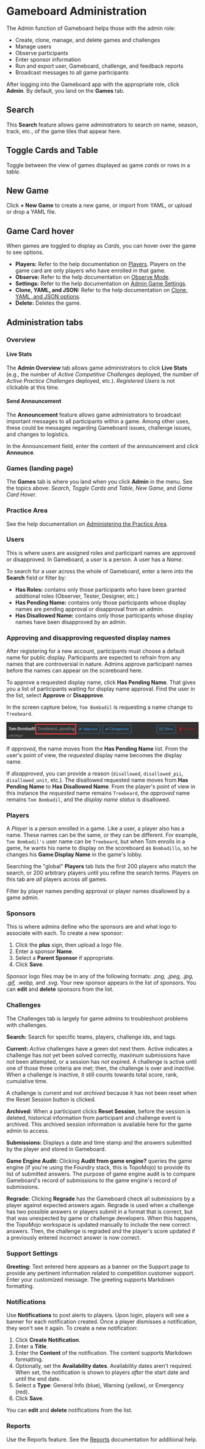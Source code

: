 # Gameboard Administration

The Admin function of Gameboard helps those with the admin role:

- Create, clone, manage, and delete games and challenges
- Manage users
- Observe participants
- Enter sponsor information
- Run and export user, Gameboard, challenge, and feedback reports
- Broadcast messages to all game participants

After logging into the Gameboard app with the appropriate role, click **Admin**. By default, you land on the **Games** tab.

## Search

This **Search** feature allows game administrators to search on name, season, track, etc., of the game tiles that appear here.

## Toggle Cards and Table

Toggle between the view of games displayed as game *cards* or rows in a *table*.

## New Game

Click **+ New Game** to create a new game, or import from YAML, or upload or drop a YAML file.

## Game Card hover

When games are toggled to display as *Cards*,  you can hover over the game to see options.

- **Players:** Refer to the help documentation on [Players](admin-players.md). Players on the game card are only players who have enrolled in that game.
- **Observe:** Refer to the help documentation on [Observe Mode](admin-observe.md).
- **Settings:** Refer to the help documentation on [Admin Game Settings](admin-settings.md).
- **Clone, YAML, and JSON:** Refer to the help documentation on [Clone, YAML, and JSON options](admin-clone-yaml-json.md).
- **Delete:** Deletes the game.

## Administration tabs

### Overview

#### Live Stats

The **Admin Overview** tab allows game administrators to click **Live Stats** (e.g., the number of *Active Competitive Challenges* deployed, the number of *Active Practice Challenges* deployed, etc.). *Registered Users* is not clickable at this time.

#### Send Announcement

The **Announcement** feature allows game administrators to broadcast important messages to all participants within a game. Among other uses, these could be messages regarding Gameboard issues, challenge issues, and changes to logistics.

In the Announcement field, enter the content of the announcement and click **Announce**.

### Games (landing page)

The **Games** tab is where you land when you click **Admin** in the menu. See the topics above: *Search*, *Toggle Cards and Table*, *New Game*, and *Game Card Hover*.

### Practice Area

See the help documentation on [Administering the Practice Area](admin-practice-area.md).

### Users

This is where users are assigned roles and participant names are approved or disapproved. In Gameboard, a *user* is a person. A user has a *Name*.

To search for a user across the whole of Gameboard, enter a term into the **Search** field or filter by:

- **Has Roles:** contains only those participants who have been granted additional roles (Observer, Tester, Designer, etc.)
- **Has Pending Name:** contains only those participants whose display names are pending approval or disapproval from an admin.
- **Has Disallowed Name:** contains only those participants whose display names have been disapproved by an admin.

### Approving and disapproving requested display names

After registering for a new account, participants must choose a default name for public display. Participants are expected to refrain from any names that are controversial in nature. Admins approve participant names before the names can appear on the scoreboard here.

To approve a requested display name, click **Has Pending Name**. That gives you a list of participants waiting for display name approval. Find the user in the list, select **Approve** or **Disapprove**.

In the screen capture below, `Tom Bombadil` is requesting a name change to `Treebeard`.

![admin-pending](img/admin-pending.png)

If *approved*, the name moves from the **Has Pending Name** list. From the user's point of view, the *requested* display name becomes the display name.

If *disapproved*, you can provide a reason (`disallowed`, `disallowed_pii`, `disallowed_unit`, etc.). The disallowed requested name moves from **Has Pending Name** to **Has Disallowed Name**. From the player's point of view in this instance the *requested* name remains `Treebeard`, the *approved* name remains `Tom Bombadil`, and the *display name status* is disallowed.

### Players

A *Player* is a person enrolled in a game. Like a user, a player also has a name. These names can be the same, or they can be different. For example, `Tom Bombadil's` user name can be `Treebeard`, but when Tom enrolls in a game, he wants his name to display on the scoreboard as `Bombadillo`, so he changes his **Game Display Name** in the game's lobby.

Searching the "global" **Players** tab lists the first 200 players who match the search, or 200 arbitrary players until you refine the search terms. Players on this tab are *all* players across *all* games.

Filter by player names pending approval or player names disallowed by a game admin.

### Sponsors

This is where admins define who the sponsors are and what logo to associate with each. To create a new sponsor:

1. Click the **plus** sign, then upload a logo file.
2. Enter a sponsor **Name**.
3. Select a **Parent Sponsor** if appropriate.
4. Click **Save**.

Sponsor logo files may be in any of the following formats: *.png, .jpeg, .jpg, .gif, .webp,* and *.svg*. Your new sponsor appears in the list of sponsors. You can **edit** and **delete** sponsors from the list.

### Challenges

The Challenges tab is largely for game admins to troubleshoot problems with challenges.

**Search:** Search for specific teams, players,  challenge ids, and tags.

**Current:** *Active* challenges have a green dot next them. Active indicates a challenge has *not* yet been solved correctly, maximum submissions have *not* been attempted, or a session has *not* expired. A challenge is active until one of those three criteria are met; then, the challenge is over and *inactive*. When a challenge is inactive, it still counts towards total score, rank, cumulative time.

A challenge is *current* and not *archived* because it has not been reset when the Reset Session button is clicked.

**Archived:** When a participant clicks **Reset Session**, before the session is deleted, historical information from participant and challenge event is archived. This archived session information is available here for the game admin to access.

**Submissions:** Displays a date and time stamp and the answers submitted by the player and stored in Gameboard.

**Game Engine Audit:** Clicking **Audit from game engine?** queries the game engine (if you're using the Foundry stack, this is TopoMojo) to provide its list of submitted answers. The purpose of game engine audit is to compare Gameboard's record of submissions to the game engine's record of submissions.

**Regrade:** Clicking **Regrade** has the Gameboard check all submissions by a player against expected answers again. Regrade is used when a challenge has two possible answers or players submit in a format that is correct, but that was unexpected by game or challenge developers. When this happens, the TopoMojo workspace is updated manually to include the new correct answers. Then, the challenge is regraded and the player's score updated if a previously entered incorrect answer is now correct.

### Support Settings

**Greeting:** Text entered here appears as a banner on the Support page to provide any pertinent information related to competition customer support. Enter your customized message. The greeting supports Markdown formatting.

### Notifications

Use **Notifications** to post alerts to players. Upon login, players will see a banner for each notification created. Once a player dismisses a notification, they won't see it again. To create a new notification:

1. Click **Create Notification**.
2. Enter a **Title**.
3. Enter the **Content** of the notification. The content supports Markdown formatting.
4. Optionally, set the **Availability dates**. Availability dates aren't required. When set, the notification is shown to players *after* the start date and *until* the end date.
5. Select a **Type**: General Info (blue), Warning (yellow), or Emergency (red).
6. Click **Save**.

You can **edit** and **delete** notifications from the list.

###  Reports

Use the Reports feature. See the [Reports](reports-beta.md) documentation for additional help.